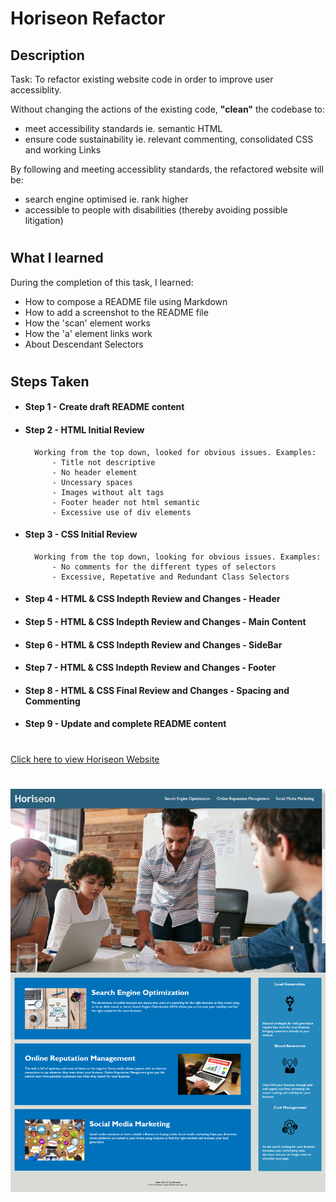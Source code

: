 # Horiseon Refactor

## Description

Task: To refactor existing website code in order to improve user accessiblity.

Without changing the actions of the existing code, **"clean"** the codebase to:
- meet accessibility standards ie. semantic HTML
- ensure code sustainability ie. relevant commenting, consolidated CSS and working Links

By following and meeting accessiblity standards, the refactored website will be:
- search engine optimised ie. rank higher
- accessible to people with disabilities (thereby avoiding possible litigation)
#
## What I learned
During the completion of this task, I learned:
- How to compose a README file using Markdown
- How to add a screenshot to the README file
- How the 'scan' element works
- How the 'a' element links work
- About Descendant Selectors
#
## Steps Taken

- #### Step 1 - Create draft README content

- #### Step 2 - HTML Initial Review
        Working from the top down, looked for obvious issues. Examples:
            - Title not descriptive
            - No header element
            - Uncessary spaces
            - Images without alt tags
            - Footer header not html semantic
            - Excessive use of div elements

- #### Step 3 - CSS Initial Review
        Working from the top down, looking for obvious issues. Examples:
            - No comments for the different types of selectors
            - Excessive, Repetative and Redundant Class Selectors

- #### Step 4 - HTML & CSS Indepth Review and Changes - Header

- #### Step 5 - HTML & CSS Indepth Review and Changes - Main Content

- #### Step 6 - HTML & CSS Indepth Review and Changes - SideBar

- #### Step 7 - HTML & CSS Indepth Review and Changes - Footer

- #### Step 8 - HTML & CSS Final Review and Changes - Spacing and Commenting

- #### Step 9 - Update and complete README content

#
[Click here to view Horiseon Website](https://michelledwoods1.github.io/Horiseon-Refactoring/)
#
![Screenshot of Webiste url](assets/images/screenshot.png)